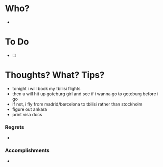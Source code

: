 # Who?
- 

# To Do
- [ ] 

# Thoughts? What? Tips?
- tonight i will book my tbilisi flights
- then u will hit up goteburg girl and see if i wanna go to goteburg before i go
- if not, i fly from madrid/barcelona to tbilisi rather than stockholm
- figure out ankara
- print visa docs

### Regrets
- 

### Accomplishments
- 
